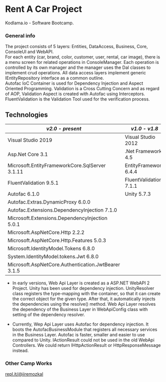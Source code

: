 # Rent A Car Project

Kodlama.io - Software Bootcamp.

### General info
The project consists of 5 layers: Entities, DataAccess, Business, Core, ConsoleUI and WebAPI.  
For each entity (car, brand, color, customer, user, rental, car image), there is a menu screen for related operations in ConsoleManager. Each operation is controlled by its own manager and the manager uses the Dal classes to implement crud operations. All data access layers implement generic IEntityRepository interface as a common outline.  
Autofac IoC Container is used for Dependency Injection and Aspect Oriented Programming. Validation is a Cross Cutting Concern and as 
regard of AOP, Validation Aspect is created with Autofac using Interceptors. FluentValidation is the Validation Tool used for the verification process.


## Technologies  

| _**v2.0 - present**_ | _**v1.0 - v1.8**_ |
| -- | -- |
| Visual Studio 2019 | Visual Studio 2012 |
| Asp.Net Core 3.1 | .Net Framework 4.5 |
| Microsoft.EntityFrameworkCore.SqlServer 3.1.11 | EntityFramework 6.4.4 |
| FluentValidation 9.5.1 | FluentValidation 7.1.1 |
| Autofac 6.1.0 | Unity 5.7.3 |
| Autofac.Extras.DynamicProxy 6.0.0 | |
| Autofac.Extensions.DependencyInjection 7.1.0 | |
| Microsoft.Extensions.DependencyInjection 5.0.1 | |
| Microsoft.AspNetCore.Http 2.2.2 | |
| Microsoft.AspNetCore.Http.Features 5.0.3 | |
| Microsoft.IdentityModel.Tokens 6.8.0 | |
| System.IdentityModel.tokens.Jwt 6.8.0 | |
| Microsoft.AspNetCore.Authentication.JwtBearer 3.1.5 | |

+ In early versions, Web Api Layer is created as a ASP.NET WebAPI 2 Project. Unity has been used for dependency injection. UnityResolver class registers the type-mapping with the container, 
so that it can create the correct object for the given type. After that, it automatically injects the dependencies using the resolve() method. Web Api Layer resolves the dependency of the Business Layer in WebApiConfig class with setting of the dependency resolver.  

+ Currently, Wep Api Layer uses Autofac for dependency injection. It boots the AutofacBusinessModule that registers all necessary services in the Business Layer. Autofac is faster, smaller and easier to use compared to Unity. IActionResult could not be used in the old WebApi Controllers. We could return IHttpActionResult or HttpResponseMessage instead. 


### Other Camp Works
[repl.it/@iiremozkal](https://repl.it/@iiremozkal)
